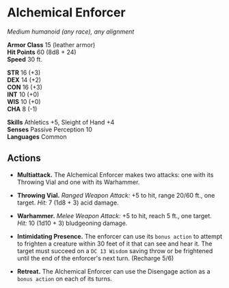 # Alchemical Enforcer
*Medium humanoid (any race), any alignment*

**Armor Class** 15 (leather armor)  
**Hit Points** 60 (8d8 + 24)  
**Speed** 30 ft.

**STR** 16 (+3)  
**DEX** 14 (+2)  
**CON** 16 (+3)  
**INT** 10 (+0)  
**WIS** 10 (+0)  
**CHA** 8 (-1)

**Skills** Athletics +5, Sleight of Hand +4  
**Senses** Passive Perception 10  
**Languages** Common

## Actions

- **Multiattack.** The Alchemical Enforcer makes two attacks: one with its Throwing Vial and one with its Warhammer.

- **Throwing Vial.** *Ranged Weapon Attack:* +5 to hit, range 20/60 ft., one target. *Hit:* 7 (1d8 + 3) acid damage.

- **Warhammer.** *Melee Weapon Attack:* +5 to hit, reach 5 ft., one target. *Hit:* 10 (1d10 + 3) bludgeoning damage.

- **Intimidating Presence.** The enforcer can use its `bonus action` to attempt to frighten a creature within 30 feet of it that can see and hear it. The target must succeed on a `DC 13 Wisdom` saving throw or be frightened until the end of the enforcer's next turn. (Recharge 5/6)

- **Retreat.** The Alchemical Enforcer can use the Disengage action as a `bonus action` on each of its turns.

